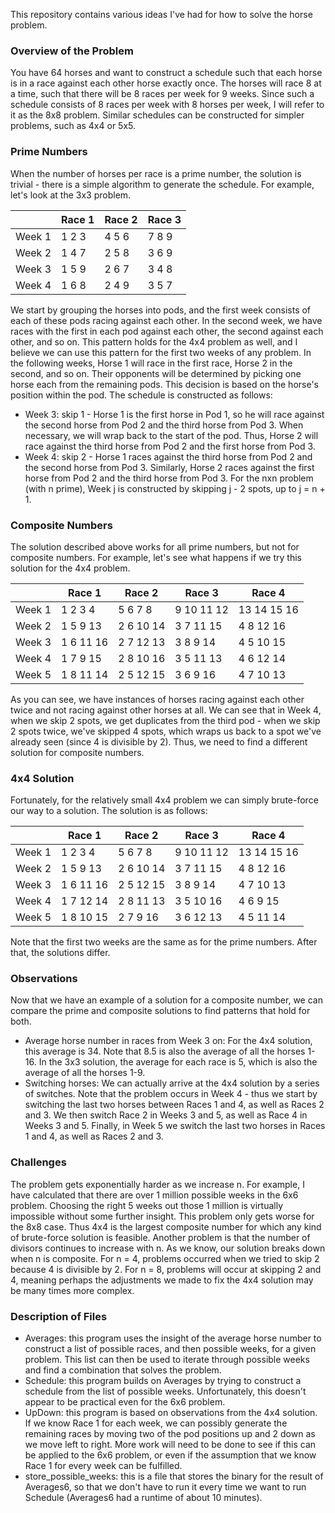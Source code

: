 This repository contains various ideas I've had for how to solve the horse problem.

### Overview of the Problem
You have 64 horses and want to construct a schedule such that each horse is in a race against each other horse exactly once.  The horses will race 8 at a time, such that there will be 8 races per week for 9 weeks.  Since such a schedule consists of 8 races per week with 8 horses per week, I will refer to it as the 8x8 problem.  Similar schedules can be constructed for simpler problems, such as 4x4 or 5x5.

### Prime Numbers
When the number of horses per race is a prime number, the solution is trivial - there is a simple algorithm to generate the schedule.  For example, let's look at the 3x3 problem.

|   | Race 1 | Race 2 | Race 3 |
| - | ------- | ------- | ------- |
| Week 1 | 1 2 3 | 4 5 6 | 7 8 9 |
| Week 2 | 1 4 7 | 2 5 8 | 3 6 9 |
| Week 3 | 1 5 9 | 2 6 7 | 3 4 8 |
| Week 4 | 1 6 8 | 2 4 9 | 3 5 7 |

We start by grouping the horses into pods, and the first week consists of each of these pods racing against each other.  In the second week, we have races with the first in each pod against each other, the second against each other, and so on.  This pattern holds for the 4x4 problem as well, and I believe we can use this pattern for the first two weeks of any problem.  In the following weeks, Horse 1 will race in the first race, Horse 2 in the second, and so on.  Their opponents will be determined by picking one horse each from the remaining pods.  This decision is based on the horse's position within the pod.  The schedule is constructed as follows:
* Week 3: skip 1 - Horse 1 is the first horse in Pod 1, so he will race against the second horse from Pod 2 and the third horse from Pod 3.  When necessary, we will wrap back to the start of the pod.  Thus, Horse 2 will race against the third horse from Pod 2 and the first horse from Pod 3.
* Week 4: skip 2 - Horse 1 races against the third horse from Pod 2 and the second horse from Pod 3.  Similarly, Horse 2 races against the first horse from Pod 2 and the third horse from Pod 3.
For the nxn problem (with n prime), Week j is constructed by skipping j - 2 spots, up to j = n + 1.

### Composite Numbers
The solution described above works for all prime numbers, but not for composite numbers.  For example, let's see what happens if we try this solution for the 4x4 problem.

|   | Race 1 | Race 2 | Race 3 | Race 4 |
| - | ------ | ------ | ------ | ------ |
| Week 1 | 1 2 3 4 | 5 6 7 8 | 9 10 11 12 | 13 14 15 16 |
| Week 2 | 1 5 9 13 | 2 6 10 14 | 3 7 11 15 | 4 8 12 16 |
| Week 3 | 1 6 11 16 | 2 7 12 13 | 3 8 9 14 | 4 5 10 15 |
| Week 4 | 1 7 9 15 | 2 8 10 16 | 3 5 11 13 | 4 6 12 14 |
| Week 5 | 1 8 11 14 | 2 5 12 15 | 3 6 9 16 | 4 7 10 13 |

As you can see, we have instances of horses racing against each other twice and not racing against other horses at all.  We can see that in Week 4, when we skip 2 spots, we get duplicates from the third pod - when we skip 2 spots twice, we've skipped 4 spots, which wraps us back to a spot we've already seen (since 4 is divisible by 2).  Thus, we need to find a different solution for composite numbers.

### 4x4 Solution
Fortunately, for the relatively small 4x4 problem we can simply brute-force our way to a solution.  The solution is as follows:

|   | Race 1 | Race 2 | Race 3 | Race 4 |
| - | ------ | ------ | ------ | ------ |
| Week 1 | 1 2 3 4 | 5 6 7 8 | 9 10 11 12 | 13 14 15 16 |
| Week 2 | 1 5 9 13 | 2 6 10 14 | 3 7 11 15 | 4 8 12 16 |
| Week 3 | 1 6 11 16 | 2 5 12 15 | 3 8 9 14 | 4 7 10 13 |
| Week 4 | 1 7 12 14 | 2 8 11 13 | 3 5 10 16 | 4 6 9 15 |
| Week 5 | 1 8 10 15 | 2 7 9 16 | 3 6 12 13 | 4 5 11 14 |

Note that the first two weeks are the same as for the prime numbers.  After that, the solutions differ.

### Observations
Now that we have an example of a solution for a composite number, we can compare the prime and composite solutions to find patterns that hold for both.  
* Average horse number in races from Week 3 on: For the 4x4 solution, this average is 34.  Note that 8.5 is also the average of all the horses 1-16.  In the 3x3 solution, the average for each race is 5, which is also the average of all the horses 1-9.
* Switching horses: We can actually arrive at the 4x4 solution by a series of switches.  Note that the problem occurs in Week 4 - thus we start by switching the last two horses between Races 1 and 4, as well as Races 2 and 3.  We then switch Race 2 in Weeks 3 and 5, as well as Race 4 in Weeks 3 and 5.  Finally, in Week 5 we switch the last two horses in Races 1 and 4, as well as Races 2 and 3.

### Challenges
The problem gets exponentially harder as we increase n.  For example, I have calculated that there are over 1 million possible weeks in the 6x6 problem.  Choosing the right 5 weeks out those 1 million is virtually impossible without some further insight.  This problem only gets worse for the 8x8 case.  Thus 4x4 is the largest composite number for which any kind of brute-force solution is feasible.  Another problem is that the number of divisors continues to increase with n.  As we know, our solution breaks down when n is composite.  For n = 4, problems occurred when we tried to skip 2 because 4 is divisible by 2.  For n = 8, problems will occur at skipping 2 and 4, meaning perhaps the adjustments we made to fix the 4x4 solution may be many times more complex.

### Description of Files
* Averages: this program uses the insight of the average horse number to construct a list of possible races, and then possible weeks, for a given problem.  This list can then be used to iterate through possible weeks and find a combination that solves the problem. 
* Schedule: this program builds on Averages by trying to construct a schedule from the list of possible weeks. Unfortunately, this doesn't appear to be practical even for the 6x6 problem. 
* UpDown: this program is based on observations from the 4x4 solution.  If we know Race 1 for each week, we can possibly generate the remaining races by moving two of the pod positions up and 2 down as we move left to right.  More work will need to be done to see if this can be applied to the 6x6 problem, or even if the assumption that we know Race 1 for every week can be fulfilled.
* store_possible_weeks: this is a file that stores the binary for the result of Averages6, so that we don't have to run it every time we want to run Schedule (Averages6 had a runtime of about 10 minutes).
